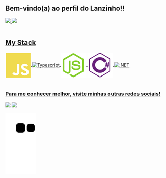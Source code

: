 ## Bem-vindo(a) ao perfil do Lanzinho!!
<div>
  <a href="https://github.com/YlanzeY">
  <img height="220em" src="https://github-readme-stats.vercel.app/api?username=YlanzinhoY&show_icons=true&theme=radical&include_all_commits=true&count_private=true"/>
  <img height="400em" src="https://github-readme-stats.vercel.app/api/top-langs/?username=YlanzinhoY&langs_count=6&theme=radical"/>
</div>
<div style="display: inline_block"><br>
  <h2>My Stack</h2>
  <img align="center" alt="JS" height="80" width="80" src="https://raw.githubusercontent.com/devicons/devicon/master/icons/javascript/javascript-plain.svg">
  <img align="center" alt="Typescript" height="80" width="80" src="https://cdn.jsdelivr.net/gh/devicons/devicon/icons/typescript/typescript-original.svg">
  <img align="center" alt="Node" height="80" width="80" src="https://raw.githubusercontent.com/devicons/devicon/master/icons/nodejs/nodejs-plain.svg">
  <img align="center" alt="Csharp" height="80" width="80" src="https://raw.githubusercontent.com/devicons/devicon/master/icons/csharp/csharp-line.svg">
   <img align="center" alt=".NET" height="80" width="80" src="https://cdn.jsdelivr.net/gh/devicons/devicon/icons/dotnetcore/dotnetcore-original.svg">
          
  
</div>
 
 <br>
 
  ### Para me conhecer melhor, visite minhas outras redes sociais!
 
<div> 
  <a href="https://www.instagram.com/enzo_lanzellotti/" target="_blank"><img src="https://img.shields.io/badge/-Instagram-%23E4405F?style=for-the-badge&logo=instagram&logoColor=white" target="_blank"></a>
  <a href="https://www.linkedin.com/in/enzo-lanzellotti/" target="_blank"><img src="https://img.shields.io/badge/-LinkedIn-%230077B5?style=for-the-badge&logo=linkedin&logoColor=white" target="_blank"></a> 
 
  ![Snake animation](https://github.com/YlanzinhoY/YlanzinhoY/blob/output/github-contribution-grid-snake.svg)

</div>
